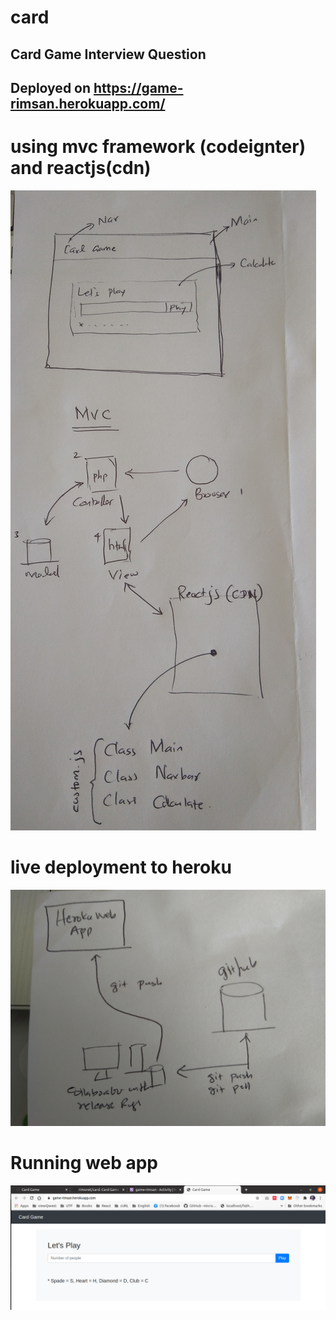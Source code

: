 # card
## Card Game Interview Question 
## Deployed on https://game-rimsan.herokuapp.com/

# using mvc framework (codeignter) and reactjs(cdn)
![Applications architecture](https://github.com/rimsnet/card/blob/main/snaps/IMG_20210206_165918_2.jpg?raw=true)

# live deployment to heroku
![deployment](https://github.com/rimsnet/card/blob/main/snaps/IMG_20210206_173547.jpg)

# Running web app
![running live app](https://github.com/rimsnet/card/blob/main/snaps/Screenshot%20from%202021-02-06%2017-20-54.png)

